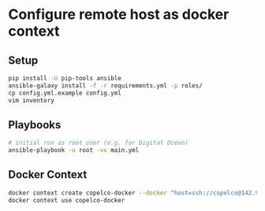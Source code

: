 # Configure remote host as docker context

## Setup

```sh
pip install -U pip-tools ansible
ansible-galaxy install -f -r requirements.yml -p roles/
cp config.yml.example config.yml
vim inventory
```

## Playbooks

```sh
# initial run as root user (e.g. for Digital Ocean)
ansible-playbook -u root -vv main.yml
```

## Docker Context

```sh
docker context create copelco-docker --docker "host=ssh://copelco@142.93.32.206"
docker context use copelco-docker
```

